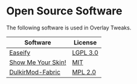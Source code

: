 # Open Source Software

The following software is used in Overlay Tweaks.

| Software                                                              | License                                                                          |
|-----------------------------------------------------------------------|----------------------------------------------------------------------------------|
| [Easeify](https://github.com/Polyfrost/Easeify)                       | [LGPL 3.0](https://github.com/Polyfrost/Easeify/blob/master/LICENSE)             |
| [Show Me Your Skin!](https://github.com/enjarai/show-me-your-skin)    | [MIT](https://github.com/enjarai/show-me-your-skin/blob/master/LICENSE)          |
| [DulkirMod-Fabric](https://github.com/inglettronald/DulkirMod-Fabric) | [MPL 2.0](https://github.com/inglettronald/DulkirMod-Fabric/blob/master/LICENSE) |